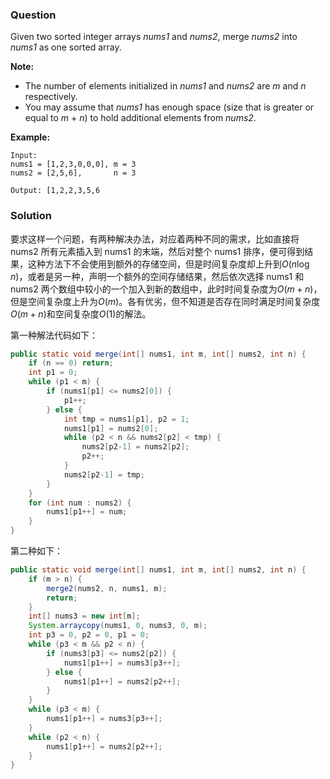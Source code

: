 ### Question

Given two sorted integer arrays *nums1* and *nums2*, merge *nums2* into *nums1* as one sorted array.

**Note:**

- The number of elements initialized in *nums1* and *nums2* are *m* and *n* respectively.
- You may assume that *nums1* has enough space (size that is greater or equal to *m* + *n*) to hold additional elements from *nums2*.

**Example:**

```
Input:
nums1 = [1,2,3,0,0,0], m = 3
nums2 = [2,5,6],       n = 3

Output: [1,2,2,3,5,6
```

### Solution

要求这样一个问题，有两种解决办法，对应着两种不同的需求，比如直接将 nums2 所有元素插入到 nums1 的末端，然后对整个 nums1 排序，便可得到结果，这种方法下不会使用到额外的存储空间，但是时间复杂度却上升到$O(n\log n)$，或者是另一种，声明一个额外的空间存储结果，然后依次选择 nums1 和 nums2 两个数组中较小的一个加入到新的数组中，此时时间复杂度为$O(m+n)$，但是空间复杂度上升为$O(m)$。各有优劣，但不知道是否存在同时满足时间复杂度$O(m+n)$和空间复杂度$O(1)$的解法。

第一种解法代码如下：

```java
public static void merge(int[] nums1, int m, int[] nums2, int n) {
    if (n == 0) return;
    int p1 = 0;
    while (p1 < m) {
        if (nums1[p1] <= nums2[0]) {
            p1++;
        } else {
            int tmp = nums1[p1], p2 = 1;
            nums1[p1] = nums2[0];
            while (p2 < n && nums2[p2] < tmp) {
                nums2[p2-1] = nums2[p2];
                p2++;
            }
            nums2[p2-1] = tmp;
        }
    }
    for (int num : nums2) {
        nums1[p1++] = num;
    }
}
```

第二种如下：

```java
public static void merge(int[] nums1, int m, int[] nums2, int n) {
    if (m > n) {
        merge2(nums2, n, nums1, m);
        return;
    }
    int[] nums3 = new int[m];
    System.arraycopy(nums1, 0, nums3, 0, m);
    int p3 = 0, p2 = 0, p1 = 0;
    while (p3 < m && p2 < n) {
        if (nums3[p3] <= nums2[p2]) {
            nums1[p1++] = nums3[p3++];
        } else {
            nums1[p1++] = nums2[p2++];
        }
    }
    while (p3 < m) {
        nums1[p1++] = nums3[p3++];
    }
    while (p2 < n) {
        nums1[p1++] = nums2[p2++];
    }
}
```